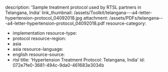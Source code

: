 description: 'Sample treatment protocol used by RTSL partners in Telangana, India'
link_thumbnail: /assets/Toolkit/telangana---a4-letter-hypertension-protocol_04092018.jpg
attachment: /assets/PDFs/telangana---a4-letter-hypertension-protocol_04092018.pdf
resource-category:
  - implementation
resource-type:
  - protocol
resource-region:
  - asia
  - asia
resource-language:
  - english
resource-source:
  - rtsl
title: 'Hypertension Treatment Protocol: Telangana, India'
id: 072e7fe0-3681-494c-9da0-461683e3034b
